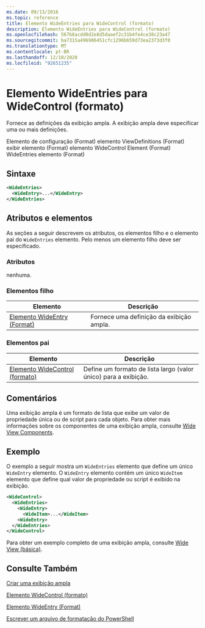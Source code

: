 ```yaml
---
ms.date: 09/13/2016
ms.topic: reference
title: Elemento WideEntries para WideControl (formato)
description: Elemento WideEntries para WideControl (formato)
ms.openlocfilehash: 567b8acdd0d2e8d5daaef2c31b4fe4ce38c23a47
ms.sourcegitcommit: ba7315a496986451cfc1296b659d73ea2373d3f0
ms.translationtype: MT
ms.contentlocale: pt-BR
ms.lasthandoff: 12/10/2020
ms.locfileid: "92651235"
---
```

# <a name="wideentries-element-for-widecontrol-format"></a>Elemento WideEntries para WideControl (formato)

Fornece as definições da exibição ampla. A exibição ampla deve especificar uma ou mais definições.

Elemento de configuração (Format) elemento ViewDefinitions (Format) exibir elemento (Format) elemento WideControl Element (Format) WideEntries elemento (Format)

## <a name="syntax"></a>Sintaxe

```xml
<WideEntries>
  <WideEntry>...</WideEntry>
</WideEntries>

```

## <a name="attributes-and-elements"></a>Atributos e elementos

As seções a seguir descrevem os atributos, os elementos filho e o elemento pai do `WideEntries` elemento. Pelo menos um elemento filho deve ser especificado.

### <a name="attributes"></a>Atributos

nenhuma.

### <a name="child-elements"></a>Elementos filho

|Elemento|Descrição|
|-------------|-----------------|
|[Elemento WideEntry (Format)](./wideentry-element-for-widecontrol-format.md)|Fornece uma definição da exibição ampla.|

### <a name="parent-elements"></a>Elementos pai

|Elemento|Descrição|
|-------------|-----------------|
|[Elemento WideControl (formato)](./widecontrol-element-format.md)|Define um formato de lista largo (valor único) para a exibição.|

## <a name="remarks"></a>Comentários

Uma exibição ampla é um formato de lista que exibe um valor de propriedade única ou de script para cada objeto. Para obter mais informações sobre os componentes de uma exibição ampla, consulte [Wide View Components](./creating-a-wide-view.md).

## <a name="example"></a>Exemplo

O exemplo a seguir mostra um `WideEntries` elemento que define um único `WideEntry` elemento. O `WideEntry` elemento contém um único `WideItem` elemento que define qual valor de propriedade ou script é exibido na exibição.

```xml
<WideControl>
  <WideEntries>
    <WideEntry>
      <WideItem>...</WideItem>
    <WideEntry>
  </WideEntries>
</WideControl>
```

Para obter um exemplo completo de uma exibição ampla, consulte [Wide View (básica)](./wide-view-basic.md).

## <a name="see-also"></a>Consulte Também

[Criar uma exibição ampla](./creating-a-wide-view.md)

[Elemento WideControl (formato)](./widecontrol-element-format.md)

[Elemento WideEntry (Format)](./wideentry-element-for-widecontrol-format.md)

[Escrever um arquivo de formatação do PowerShell](./writing-a-powershell-formatting-file.md)
